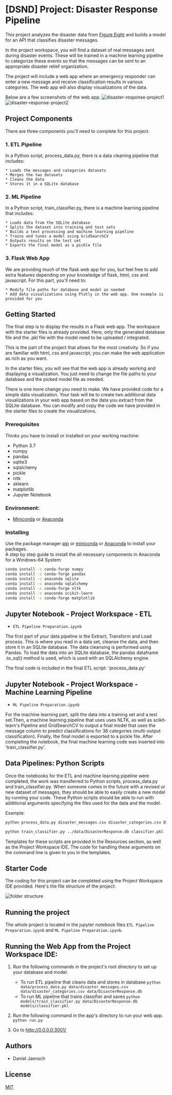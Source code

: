 # [DSND] Project: Disaster Response Pipeline

This project analyzes the disaster data from [Figure Eight](https://www.figure-eight.com/) and builds a model for an API that classifies disaster messages.

In the project workspace, you will find a dataset of real messages sent during disaster events. These will be trained in a machine learning pipeline to categorize these events so that the messages can be sent to an appropriate disaster relief organization.

The project will include a web app where an emergency responder can enter a new message and receive classification results in various categories. The web app will also display visualizations of the data.

Below are a few screenshots of the web app.
![disaster-response-project1](./image/disaster-response-project1.png)
![disaster-response-project2](./image/disaster-response-project2.png)

## Project Components

There are three components you'll need to complete for this project.


### 1. ETL Pipeline

In a Python script, process_data.py, there is a data cleaning pipeline that includes:

    * Loads the messages and categories datasets
    * Merges the two datasets
    * Cleans the data
    * Stores it in a SQLite database


### 2. ML Pipeline

In a Python script, train_classifier.py, there is a machine learning pipeline that includes:

    * Loads data from the SQLite database
    * Splits the dataset into training and test sets
    * Builds a text processing and machine learning pipeline
    * Trains and tunes a model using GridSearchCV
    * Outputs results on the test set
    * Exports the final model as a pickle file


### 3. Flask Web App

We are providing much of the flask web app for you, but feel free to add extra features depending on your knowledge of flask, html, css and javascript. For this part, you'll need to:

    * Modify file paths for database and model as needed
    * Add data visualizations using Plotly in the web app. One example is provided for you


## Getting Started

The final step is to display the results in a Flask web app. The workspace with the starter files is already provided. Here, only the generated database file and the .pkl file with the model need to be uploaded / integrated.

This is the part of the project that allows for the most creativity. So if you are familiar with html, css and javascript, you can make the web application as rich as you want.

In the starter files, you will see that the web app is already working and displaying a visualization. You just need to change the file paths to your database and the picked model file as needed.

There is one more change you need to make. We have provided code for a simple data visualization. Your task will be to create two additional data visualizations in your web app based on the data you extract from the SQLite database. You can modify and copy the code we have provided in the starter files to create the visualizations.


### Prerequisites

Thinks you have to install or installed on your working machine:

* Python 3.7
* numpy
* pandas
* sqlite3
* sqlalchemy
* pickle
* nltk
* sklearn
* matplotlib
* Jupyter Notebook


### Environment:
* [Miniconda](https://conda.io/miniconda.html) or [Anaconda](https://www.anaconda.com/download/)


### Installing

Use the package manager [pip](https://pip.pypa.io/en/stable/) or
[miniconda](https://conda.io/miniconda.html) or [Anaconda](https://www.anaconda.com/download/) to install your packages.  
A step by step guide to install the all necessary components in Anaconda for a Windows-64 System:
```bash
conda install -c conda-forge numpy
conda install -c conda-forge pandas
conda install -c anaconda sqlite
conda install -c anaconda sqlalchemy
conda install -c conda-forge nltk
conda install -c anaconda scikit-learn
conda install -c conda-forge matplotlib
```

## Jupyter Notebook - Project Workspace - ETL
* `ETL Pipeline Preparation.ipynb`

The first part of your data pipeline is the Extract, Transform and Load process. This is where you read in a data set, cleanse the data, and then store it in an SQLite database. The data cleansing is performed using Pandas. To load the data into an SQLite database, the pandas dataframe .to_sql() method is used, which is used with an SQLAlchemy engine.

The final code is included in the final ETL script: 'process_data.py'


## Jupyter Notebook - Project Workspace - Machine Learning Pipeline
* `ML Pipeline Preparation.ipynb`

For the machine learning part, split the data into a training set and a test set.Then, a machine learning pipeline that uses uses NLTK, as well as scikit-learn's Pipeline and GridSearchCV to output a final model that uses the message column to predict classifications for 36 categories (multi-output classification). Finally, the final model is exported to a pickle file. After completing the notebook, the final machine learning code was inserted into 'train_classifier.py'.


## Data Pipelines: Python Scripts

Once the notebooks for the ETL and machine learning pipeline were completed, the work was transferred to Python scripts, process_data.py and train_classifier.py. When someone comes in the future with a revised or new dataset of messages, they should be able to easily create a new model by running your code. These Python scripts should be able to run with additional arguments specifying the files used for the data and the model.

Example:
```bash
python process_data.py disaster_messages.csv disaster_categories.csv DisasterResponse.db

python train_classifier.py ../data/DisasterResponse.db classifier.pkl
```

Templates for these scripts are provided in the Resources section, as well as the Project Workspace IDE. The code for handling these arguments on the command line is given to you in the templates.


## Starter Code

The coding for this project can be completed using the Project Workspace IDE provided. Here's the file structure of the project:

![folder structure](./image/structure.png)


## Running the project

The whole project is located in the jupyter notebook files `ETL Pipeline Preparation.ipynb` and `ML Pipeline Preparation.ipynb`.


## Running the Web App from the Project Workspace IDE:
1. Run the following commands in the project's root directory to set up your database and model.

    - To run ETL pipeline that cleans data and stores in database
        `python data/process_data.py data/disaster_messages.csv data/disaster_categories.csv data/DisasterResponse.db`
    - To run ML pipeline that trains classifier and saves
        `python models/train_classifier.py data/DisasterResponse.db models/classifier.pkl`

2. Run the following command in the app's directory to run your web app.
    `python run.py`

3. Go to http://0.0.0.0:3001/


## Authors

* Daniel Jaensch

## License
[MIT](https://choosealicense.com/licenses/mit/)
